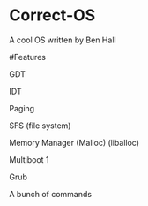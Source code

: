 # Correct-OS
A cool OS written by Ben Hall

#Features

GDT

IDT

Paging

SFS (file system)

Memory Manager (Malloc) (liballoc)

Multiboot 1

Grub

A bunch of commands
